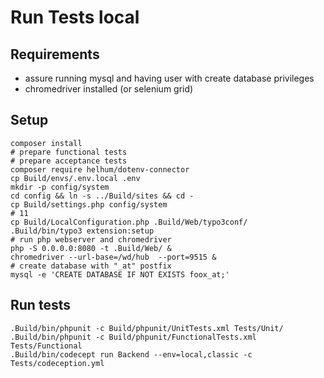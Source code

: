 # Run Tests local

## Requirements

* assure running mysql and having user with create database privileges
* chromedriver installed (or selenium grid)


## Setup

    composer install
    # prepare functional tests
    # prepare acceptance tests
    composer require helhum/dotenv-connector
    cp Build/envs/.env.local .env
    mkdir -p config/system
    cd config && ln -s ../Build/sites && cd -
    cp Build/settings.php config/system
    # 11
    cp Build/LocalConfiguration.php .Build/Web/typo3conf/
    .Build/bin/typo3 extension:setup
    # run php webserver and chromedriver
    php -S 0.0.0.0:8080 -t .Build/Web/ &
    chromedriver --url-base=/wd/hub  --port=9515 &
    # create database with "_at" postfix
    mysql -e 'CREATE DATABASE IF NOT EXISTS foox_at;'

 ## Run tests


    .Build/bin/phpunit -c Build/phpunit/UnitTests.xml Tests/Unit/
    .Build/bin/phpunit -c Build/phpunit/FunctionalTests.xml Tests/Functional
    .Build/bin/codecept run Backend --env=local,classic -c Tests/codeception.yml
